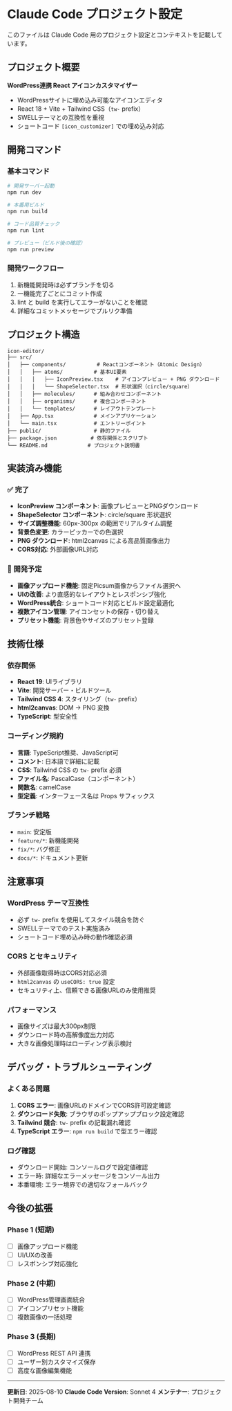 # Claude Code プロジェクト設定

このファイルは Claude Code 用のプロジェクト設定とコンテキストを記載しています。

## プロジェクト概要

**WordPress連携 React アイコンカスタマイザー**

- WordPressサイトに埋め込み可能なアイコンエディタ
- React 18 + Vite + Tailwind CSS（`tw-` prefix）
- SWELLテーマとの互換性を重視
- ショートコード `[icon_customizer]` での埋め込み対応

## 開発コマンド

### 基本コマンド
```bash
# 開発サーバー起動
npm run dev

# 本番用ビルド
npm run build

# コード品質チェック
npm run lint

# プレビュー（ビルド後の確認）
npm run preview
```

### 開発ワークフロー
1. 新機能開発時は必ずブランチを切る
2. 一機能完了ごとにコミット作成
3. lint と build を実行してエラーがないことを確認
4. 詳細なコミットメッセージでプルリク準備

## プロジェクト構造

```
icon-editor/
├── src/
│   ├── components/          # Reactコンポーネント（Atomic Design）
│   │   ├── atoms/          # 基本UI要素
│   │   │   ├── IconPreview.tsx    # アイコンプレビュー + PNG ダウンロード
│   │   │   └── ShapeSelector.tsx  # 形状選択（circle/square）
│   │   ├── molecules/      # 組み合わせコンポーネント
│   │   ├── organisms/      # 複合コンポーネント
│   │   └── templates/      # レイアウトテンプレート
│   ├── App.tsx             # メインアプリケーション
│   └── main.tsx            # エントリーポイント
├── public/                 # 静的ファイル
├── package.json           # 依存関係とスクリプト
└── README.md             # プロジェクト説明書
```

## 実装済み機能

### ✅ 完了
- **IconPreview コンポーネント**: 画像プレビューとPNGダウンロード
- **ShapeSelector コンポーネント**: circle/square 形状選択
- **サイズ調整機能**: 60px-300px の範囲でリアルタイム調整
- **背景色変更**: カラーピッカーでの色選択
- **PNG ダウンロード**: html2canvas による高品質画像出力
- **CORS対応**: 外部画像URL対応

### 🔄 開発予定
- **画像アップロード機能**: 固定Picsum画像からファイル選択へ
- **UIの改善**: より直感的なレイアウトとレスポンシブ強化
- **WordPress統合**: ショートコード対応とビルド設定最適化
- **複数アイコン管理**: アイコンセットの保存・切り替え
- **プリセット機能**: 背景色やサイズのプリセット登録

## 技術仕様

### 依存関係
- **React 19**: UIライブラリ
- **Vite**: 開発サーバー・ビルドツール
- **Tailwind CSS 4**: スタイリング（`tw-` prefix）
- **html2canvas**: DOM → PNG 変換
- **TypeScript**: 型安全性

### コーディング規約
- **言語**: TypeScript推奨、JavaScript可
- **コメント**: 日本語で詳細に記載
- **CSS**: Tailwind CSS の `tw-` prefix 必須
- **ファイル名**: PascalCase（コンポーネント）
- **関数名**: camelCase
- **型定義**: インターフェース名は Props サフィックス

### ブランチ戦略
- `main`: 安定版
- `feature/*`: 新機能開発
- `fix/*`: バグ修正
- `docs/*`: ドキュメント更新

## 注意事項

### WordPress テーマ互換性
- 必ず `tw-` prefix を使用してスタイル競合を防ぐ
- SWELLテーマでのテスト実施済み
- ショートコード埋め込み時の動作確認必須

### CORS とセキュリティ
- 外部画像取得時はCORS対応必須
- `html2canvas` の `useCORS: true` 設定
- セキュリティ上、信頼できる画像URLのみ使用推奨

### パフォーマンス
- 画像サイズは最大300px制限
- ダウンロード時の高解像度出力対応
- 大きな画像処理時はローディング表示検討

## デバッグ・トラブルシューティング

### よくある問題
1. **CORS エラー**: 画像URLのドメインでCORS許可設定確認
2. **ダウンロード失敗**: ブラウザのポップアップブロック設定確認
3. **Tailwind 競合**: `tw-` prefix の記載漏れ確認
4. **TypeScript エラー**: `npm run build` で型エラー確認

### ログ確認
- ダウンロード開始: コンソールログで設定値確認
- エラー時: 詳細なエラーメッセージをコンソール出力
- 本番環境: エラー境界での適切なフォールバック

## 今後の拡張

### Phase 1 (短期)
- [ ] 画像アップロード機能
- [ ] UI/UXの改善
- [ ] レスポンシブ対応強化

### Phase 2 (中期) 
- [ ] WordPress管理画面統合
- [ ] アイコンプリセット機能
- [ ] 複数画像の一括処理

### Phase 3 (長期)
- [ ] WordPress REST API 連携
- [ ] ユーザー別カスタマイズ保存
- [ ] 高度な画像編集機能

---

**更新日**: 2025-08-10
**Claude Code Version**: Sonnet 4
**メンテナー**: プロジェクト開発チーム